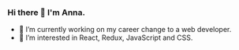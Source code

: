 ### Hi there 👋 I'm Anna.

- 🌱 I’m currently working on my career change to a web developer.
- 👀 I’m interested in React, Redux, JavaScript and CSS.

